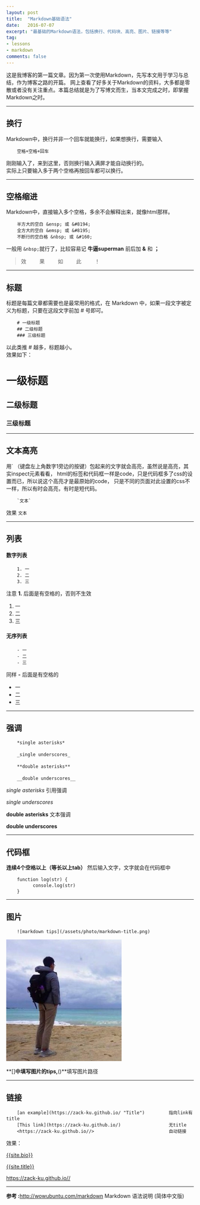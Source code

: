 ```yaml
---
layout: post
title:  "Markdown基础语法"
date:   2016-07-07
excerpt: "最基础的Markdown语法，包括换行、代码块、高亮、图片、链接等等"
tag:
- lessons 
- markdown
comments: false
---
```


这是我博客的第一篇文章。因为第一次使用Markdown，先写本文用于学习与总结，作为博客之路的开篇。
网上查看了好多关于Markdown的资料，大多都是零散或者没有关注重点。本篇总结就是为了写博文而生，当本文完成之时，即掌握Markdown之时。


-------------

## 换行
Markdown中，换行并非一个回车就能换行，如果想换行，需要输入   

        空格+空格+回车  
        
刚刚输入了，来到这里，否则换行输入满屏才能自动换行的。  
实际上只要输入多于两个空格再按回车都可以换行。


-------------

## 空格缩进
Markdown中，直接输入多个空格，多余不会解释出来，就像html那样。

        半方大的空白 &ensp; 或 &#8194;
        全方大的空白 &emsp; 或 &#8195;
        不断行的空白格 &nbsp; 或 &#160;

一般用 `&nbsp;`就行了，比较容易记 **牛逼superman** 前后加 **&** 和 **；**
     
>效&nbsp;&nbsp;&nbsp;&nbsp;&nbsp;&nbsp;&nbsp;&nbsp;&nbsp;果&nbsp;&nbsp;&nbsp;&nbsp;&nbsp;&nbsp;&nbsp;&nbsp;&nbsp;如&nbsp;&nbsp;&nbsp;&nbsp;&nbsp;&nbsp;&nbsp;&nbsp;&nbsp;此&nbsp;&nbsp;&nbsp;&nbsp;&nbsp;&nbsp;&nbsp;&nbsp;&nbsp;！


-------------

## 标题
标题是每篇文章都需要也是最常用的格式，在 Markdown 中，如果一段文字被定义为标题，只要在这段文字前加 # 号即可。

        # 一级标题
        ## 二级标题
        ### 三级标题

以此类推 # 越多，标题越小。  
效果如下：  
<!--![markdown title](/assets/photo/markdown-title.png)-->

# 一级标题

## 二级标题

### 三级标题

------------

## 文本高亮
用` （键盘左上角数字1旁边的按键）包起来的文字就会高亮，虽然说是高亮，其实inspect元素看看，
html的标签和代码框一样是code，只是代码框多了css的设置而已，所以说这个高亮才是最原始的code，
只是不同的页面对此设置的css不一样，所以有时会高亮，有时是短代码。

        `文本`
  
效果 `文本`

------------

## 列表
#### 数字列表

        1. 一
        2. 二
        3. 三
注意 **1.** 后面是有空格的，否则不生效

1. 一
2. 二
3. 三

#### 无序列表

        - 一
        - 二
        - 三

同样 **-** 后面是有空格的

- 一
- 二
- 三

---

## 强调
        *single asterisks*

        _single underscores_

        **double asterisks**

        __double underscores__

*single asterisks*   引用强调

_single underscores_

**double asterisks** 文本强调

__double underscores__

------------

## 代码框
**连续4个空格以上（等长以上tab）** 然后输入文字，文字就会在代码框中

        function log(str) {
              console.log(str)
        }

------------

## 图片

        ![markdown tips](/assets/photo/markdown-title.png)

 ![markdown tips](/assets/img/logo_me.jpg)

**[]**中填写图片的tips,**()**填写图片路径

------------

## 链接

        [an example](https://zack-ku.github.io/ "Title")         指向link有title
        [This link](https://zack-ku.github.io/)                  无title
        <https://zack-ku.github.io//>                            自动链接

效果：

[{{site.bio}}](https://zack-ku.github.io/ "{{site.title}}")

[{{site.title}}](https://zack-ku.github.io/)

<https://zack-ku.github.io//>

------------
**参考 :**<http://wowubuntu.com/markdown> Markdown 语法说明 (简体中文版)
